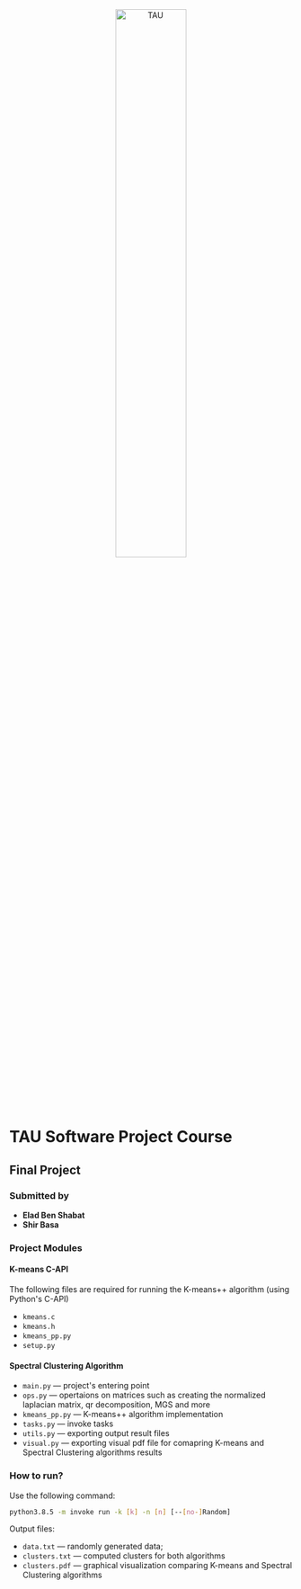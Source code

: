 <div style="text-align: center;"><img src="https://mma.prnewswire.com/media/1167265/Tel_Aviv_University_Logo.jpg?p=facebook" width="50%" height="50%" alt="TAU"></div>

# TAU Software Project Course
## Final Project
### Submitted by
* **Elad Ben Shabat** &ensp;
* **Shir Basa**&ensp;&ensp;&ensp;&ensp;&ensp;&ensp;&ensp;&ensp; 

### Project Modules
#### K-means C-API
The following files are required for running the K-means++ algorithm (using Python's C-API)
* `kmeans.c`
* `kmeans.h`
* `kmeans_pp.py`
* `setup.py`


#### Spectral Clustering Algorithm
* `main.py` — project's entering point
* `ops.py` — opertaions on matrices such as creating the normalized laplacian matrix, qr decomposition, MGS and more  
* `kmeans_pp.py` — K-means++ algorithm implementation
* `tasks.py` — invoke tasks
* `utils.py` — exporting output result files
* `visual.py` — exporting visual pdf file for comapring K-means and Spectral Clustering algorithms results


### How to run?
Use the following command:
```bash
python3.8.5 -m invoke run -k [k] -n [n] [--[no-]Random]
```

Output files:
* `data.txt` — randomly generated data;
* `clusters.txt` — computed clusters for both algorithms
* `clusters.pdf` — graphical visualization comparing K-means and Spectral Clustering algorithms



